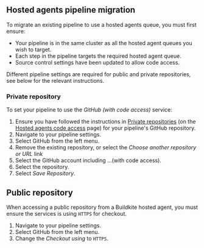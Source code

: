 ## Hosted agents pipeline migration

To migrate an existing pipeline to use a hosted agents queue, you must first ensure:

- Your pipeline is in the same cluster as all the hosted agent queues you wish to target.
- Each step in the pipeline targets the required hosted agent queue.
- Source control settings have been updated to allow code access.

Different pipeline settings are required for public and private repositories, see below for the relevant instructions.

### Private repository

To set your pipeline to use the _GitHub (with code access)_ service:

1. Ensure you have followed the instructions in [Private repositories](/docs/pipelines/hosted-agents/code-access#hosted-agents-code-access-private-repositories) (on the [Hosted agents code access](/docs/pipelines/hosted-agents/code-access) page) for your pipeline's GitHub repository.
1. Navigate to your pipeline settings.
1. Select GitHub from the left menu.  
1. Remove the existing repository, or select the _Choose another repository or URL_ link
1. Select the GitHub account including ...(with code access).
1. Select the repository.
1. Select _Save Repository_.

## Public repository

When accessing a public repository from a Buildkite hosted agent, you must ensure the services is using `HTTPS` for checkout.

1. Navigate to your pipeline settings.
1. Select GitHub from the left menu.  
1. Change the _Checkout using_ to `HTTPS`.
